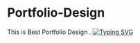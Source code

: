 # Portfolio-Design
 This is Best Portfolio Design .
<a href="https://git.io/typing-svg"><img src="https://readme-typing-svg.demolab.com?font=Fira+Code&pause=1000&width=435&lines=MR+AJay+Bhosale+Contact+ for+more+such+portfolio" alt="Typing SVG" /></a>
